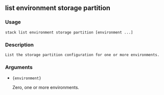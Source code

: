 ## list environment storage partition

### Usage

`stack list environment storage partition [environment ...]`

### Description


	List the storage partition configuration for one or more environments.

	

### Arguments

* `{environment}`

   Zero, one or more environments.




